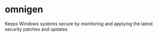 # omnigen
Keeps Windows systems secure by monitoring and applying the latest security patches and updates
